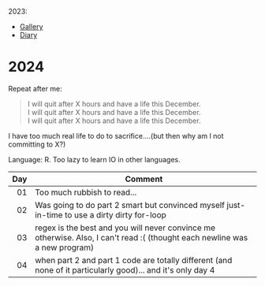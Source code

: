 2023: 
- [Gallery](./gallery-2023.md)
- [Diary](./README-2023.md)

# 2024

Repeat after me:

> I will quit after X hours and have a life this December.  
> I will quit after X hours and have a life this December.  
> I will quit after X hours and have a life this December.  

I have too much real life to do to sacrifice....(but then why am I not committing to X?)

Language: R. Too lazy to learn IO in other languages.
 

| Day | Comment                                                                                                                                      |
|----:|----------------------------------------------------------------------------------------------------------------------------------------------|
|  01 | Too much rubbish to read...                                                                                                                  |
|  02 | Was going to do part 2 smart but convinced myself just-in-time to use a dirty dirty for-loop                                                 |
|  03 | regex is the best and you will never convince me otherwise. Also, I can't read :( (thought each newline was a new program)                   |
|  04 | when part 2 and part 1 code are totally different (and none of it particularly good)... and it's only day 4                                  |

